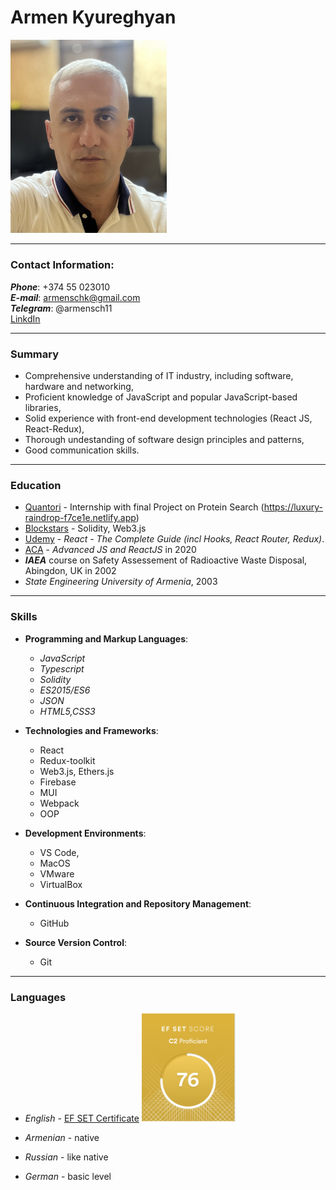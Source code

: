# Armen Kyureghyan

<img src="./img/ArmenKyureghyanCVphoto.jpg" alt="my photo" width="250" />
<!-- ![My Photo](./img/ArmenKyureghyanCVphoto.jpg "it's me") -->

---

### Contact Information:

**_Phone_**: +374 55 023010 <br>
**_E-mail_**: armenschk@gmail.com <br>
**_Telegram_**: @armensch11<br>
[LinkdIn](https://www.linkedin.com/in/armen-kyureghyan-5090a71a4/)

---

### Summary

- Comprehensive understanding of IT industry, including software, hardware and networking,
- Proficient knowledge of JavaScript and popular JavaScript-based libraries,
- Solid experience with front-end development technologies (React JS, React-Redux),
- Thorough undestanding of software design principles and patterns,
- Good communication skills.

---

### Education
- [Quantori](https://quantori.com/) - Internship with final Project on Protein Search (https://luxury-raindrop-f7ce1e.netlify.app)
- [Blockstars](https://blockstars.tech/) - Solidity, Web3.js
- [Udemy](https://www.udemy.com/) - _React - The Complete Guide (incl Hooks, React Router, Redux)_.
- [ACA](https://www.aca.am/) - _Advanced JS and ReactJS_ in 2020
- **_IAEA_** course on Safety Assessement of Radioactive Waste Disposal, Abingdon, UK in 2002
- _State Engineering University of Armenia_, 2003

---

### Skills

- **Programming and Markup Languages**:
  - _JavaScript_
  - _Typescript_
  - _Solidity_
  - _ES2015/ES6_
  - _JSON_
  - _HTML5,CSS3_
- **Technologies and Frameworks**:
  - React
  - Redux-toolkit
  - Web3.js, Ethers.js
  - Firebase
  - MUI
  - Webpack
  - OOP
- **Development Environments**:

  - VS Code,
  - MacOS
  - VMware
  - VirtualBox

- **Continuous Integration and Repository Management**:
  - GitHub
- **Source Version Control**:
  - Git

---

### Languages

- _English_ - [EF SET Certificate](https://www.efset.org/cert/8FwP1X)
  <img alt="EF Set result" src="./img/EF%20Set%20score.png" width=150px>

- _Armenian_ - native
- _Russian_ - like native
- _German_ - basic level
